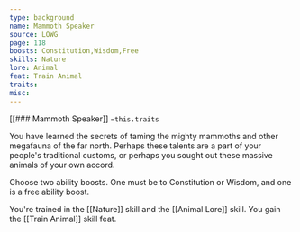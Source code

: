 ```yaml
---
type: background
name: Mammoth Speaker 
source: LOWG
page: 118
boosts: Constitution,Wisdom,Free
skills: Nature
lore: Animal
feat: Train Animal
traits: 
misc: 
---
```


[[### Mammoth Speaker]]
`=this.traits`


You have learned the secrets of taming the mighty mammoths and other megafauna of the far north. Perhaps these talents are a part of your people's traditional customs, or perhaps you sought out these massive animals of your own accord.

Choose two ability boosts. One must be to Constitution or Wisdom, and one is a free ability boost.

You're trained in the [[Nature]] skill and the [[Animal Lore]] skill. You gain the [[Train Animal]] skill feat.

